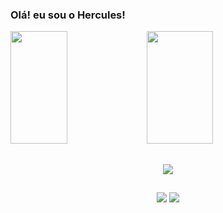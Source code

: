 ### Olá! eu sou o Hercules!


<div>
 <img height="180em" width="42.4%" src="https://github-readme-stats.vercel.app/api?username=Hercules-08&show_icons=true&theme=tokyonight">
 <img height="180em" width="46%" src="https://github-readme-stats.vercel.app/api/top-langs/?username=Hercules-08&layout=compact&theme=tokyonight">
</div>

##

<!--
<div style="display: inline_block"><br>
  <img align="center" height="30" width="40" "svgLogo" ng-src="https://cdn.jsdelivr.net/gh/devicons/devicon/icons/javascript/javascript-original.svg" src="https://cdn.jsdelivr.net/gh/devicons/devicon/icons/javascript/javascript-original.svg">
<img align="center" height="30" width="40" src="https://raw.githubusercontent.com/devicons/devicon/master/icons/html5/html5-original.svg">
 <img align="center" height="30" width="40" src="https://cdn.jsdelivr.net/gh/devicons/devicon@latest/icons/cypressio/cypressio-original.svg"/>
  </div>
  -->
  
##

<p align="center">
 <a href="https://skillicons.dev">
   <img src="https://skillicons.dev/icons?i=js,nodejs,cypress,html&theme=light"/>
 </a>
</p>

##

<div align="center">
<a href="https://www.linkedin.com/in/jhamison-rodrigues-94a768223/" target="_blank"><img src="https://img.shields.io/badge/LinkedIn-0077B5?style=for-the-badge&logo=linkedin&logoColor=white" target="_blank"></a>
<a href="https://www.instagram.com/hercules08__/" target="_blank"><img src="https://img.shields.io/badge/Instagram-E4405F?style=for-the-badge&logo=instagram&logoColor=white" target="_blank"></a>
  
</div>



          
